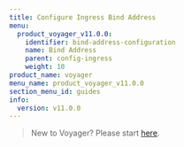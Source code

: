 ```yaml
---
title: Configure Ingress Bind Address
menu:
  product_voyager_v11.0.0:
    identifier: bind-address-configuration
    name: Bind Address
    parent: config-ingress
    weight: 10
product_name: voyager
menu_name: product_voyager_v11.0.0
section_menu_id: guides
info:
  version: v11.0.0
---
```


> New to Voyager? Please start [here](/products/voyager/v11.0.0/concepts/overview).

